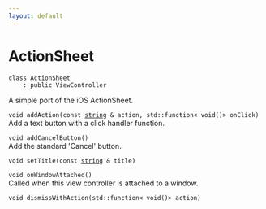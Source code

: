 ```yaml
---
layout: default
---
```


# ActionSheet

```
class ActionSheet
    : public ViewController
```


A simple port of the iOS ActionSheet.     

    
`void addAction(const `[`string`](/ref/base_group/string)` & action, std::function< void()> onClick)`<br>Add a text button with a click handler function.

`void addCancelButton()`<br>Add the standard 'Cancel' button.

`void setTitle(const `[`string`](/ref/base_group/string)` & title)`<br>

`void onWindowAttached()`<br>Called when this view controller is attached to a window.


`void dismissWithAction(std::function< void()> action)`<br>


